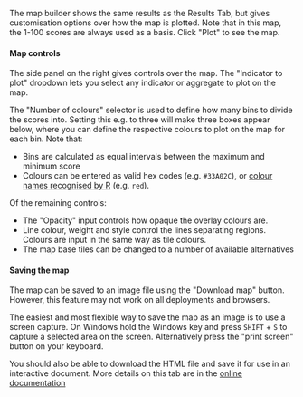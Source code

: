 The map builder shows the same results as the Results Tab, but gives customisation options over how the map is plotted. Note that in this map, the 1-100 scores are always used as a basis. Click "Plot" to see the map.

#### Map controls

The side panel on the right gives controls over the map. The "Indicator to plot" dropdown lets you select any indicator or aggregate to plot on the map.

The "Number of colours" selector is used to define how many bins to divide the scores into. Setting this e.g. to three will make three boxes appear below, where you can define the respective colours to plot on the map for each bin. Note that:

- Bins are calculated as equal intervals between the maximum and minimum score
- Colours can be entered as valid hex codes (e.g. `#33A02C`), or [colour names recognised by R](http://www.stat.columbia.edu/~tzheng/files/Rcolor.pdf) (e.g. `red`).

Of the remaining controls:

- The "Opacity" input controls how opaque the overlay colours are.
- Line colour, weight and style control the lines separating regions. Colours are input in the same way as tile colours.
- The map base tiles can be changed to a number of available alternatives

#### Saving the map

The map can be saved to an image file using the "Download map" button. However, this feature may not work on all deployments and browsers.

The easiest and most flexible way to save the map as an image is to use a screen capture. On Windows hold the Windows key and press `SHIFT` + `S` to capture a selected area on the screen. Alternatively press the "print screen" button on your keyboard.

You should also be able to download the HTML file and save it for use in an interactive document. More details on this tab are in the [online documentation](https://unhcr-guatemala.github.io/A2SIT/book/map_builder.html)
